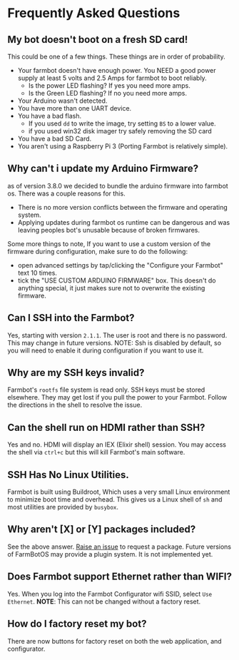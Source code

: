 # Frequently Asked Questions
## My bot doesn't boot on a fresh SD card!

This could be one of a few things. These things are in order of probability.

* Your farmbot doesn't have enough power. You NEED a good power supply at least 5 volts and  2.5 Amps for farmbot to boot reliably.
  * Is the power LED flashing? If yes you need more amps.
  * Is the Green LED flashing? If no you need more amps.
* Your Arduino wasn't detected.
* You have more than one UART device.
* You have a bad flash.
  * If you used `dd` to write the image, try setting `BS` to a lower value.
  * if you used win32 disk imager try safely removing the SD card
* You have a bad SD Card.
* You aren't using a Raspberry Pi 3 (Porting Farmbot is relatively simple).

## Why can't i update my Arduino Firmware?

as of version 3.8.0 we decided to bundle the arduino firmware into farmbot os. There was a couple reasons for this.
* There is no more version conflicts between the firmware and operating system.
* Applying updates during farmbot os runtime can be dangerous and was leaving peoples bot's unusable because of broken firmwares.

Some more things to note, If you want to use a custom version of the firmware during configuration, make sure to do the following:
* open advanced settings by tap/clicking the "Configure your Farmbot" text 10 times.
* tick the "USE CUSTOM ARDUINO FIRMWARE" box.
This doesn't do anything special, it just makes sure not to overwrite the existing firmware.

## Can I SSH into the Farmbot?

Yes, starting with version `2.1.1`. The user is root and there is no password. This may change in future versions.
NOTE: Ssh is disabled by default, so you will need to enable it during configuration if you want to use it.

## Why are my SSH keys invalid?

Farmbot's `rootfs` file system is read only. SSH keys must be stored elsewhere. They may get lost if you pull the power to your Farmbot. Follow the directions in the shell to resolve the issue.

## Can the shell run on HDMI rather than SSH?

Yes and no. HDMI will display an IEX (Elixir shell) session. You may access the shell via `ctrl+c` but this will kill Farmbot's main software.

## SSH Has No Linux Utilities.

Farmbot is built using Buildroot, Which uses a very small Linux environment to minimize boot time and overhead. This gives us a Linux shell of `sh` and most utilities are provided by `busybox`.

## Why aren't [X] or [Y] packages included?

See the above answer. [Raise an issue](https://github.com/FarmBot/farmbot_os/issues/new) to request a package. Future versions of FarmBotOS may provide a plugin system. It is not implemented yet.

## Does Farmbot support Ethernet rather than WIFI?

Yes. When you log into the Farmbot Configurator wifi SSID, select `Use Ethernet`.
**NOTE**: This can not be changed without a factory reset.

## How do I factory reset my bot?
There are now buttons for factory reset on both the web application, and configurator.

